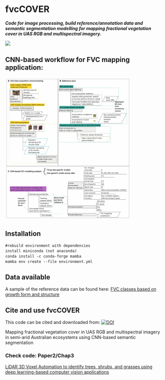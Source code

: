 # fvcCOVER 
**_Code for image processing, build reference/annotation data and semantic segmentation modelling for mapping fractional vegetation cover in UAS RGB and multispectral imagery._**

<img src="https://github.com/LNSOTOM/fvc_composition/blob/main/phase_1_image_processing/img/fvc_mapping_predictions.png" width="400">

## CNN-based workflow for FVC mapping application:

<img src="https://github.com/LNSOTOM/fvc_composition/blob/main/phase_1_image_processing/img/cnn_workflow_sites.png" width="400">
<!-- ![mutlispectralMultipleClasses](https://github.com/LNSOTOM/fvc_composition/blob/main/phase_1_image_processing/img/cnn_workflow_sites.png) -->

## Installation

```diff
#rebuild environment with dependencies 
install miniconda (not anaconda)
conda install -c conda-forge mamba 
mamba env create --file environment.yml
```

## Data available
A sample of the reference data can be found here: [FVC classes based on growth form and structure ](https://figshare.com/projects/Reference_data_for_semi-arid_environments/227859)

## Cite and use fvcCOVER
This code can be cited and downloaded from: [![DOI](https://zenodo.org/badge/DOI/110.5281/zenodo.15036626.svg)](https://doi.org/10.5281/zenodo.15036626)

Mapping fractional vegetation cover in UAS RGB and multispectral imagery in semi-arid Australian ecosystems using CNN-based semantic segmentation

### Check code: Paper2/Chap3
[LiDAR 3D Voxel Automation to identify trees, shrubs, and grasses using deep learning-based computer vision applications ](https://github.com/LNSOTOM/ecosystem_structure)

